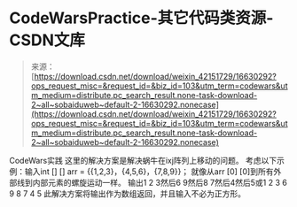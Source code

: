 <!--yml
category: codewars
date: 2022-08-13 11:47:11
-->

# CodeWarsPractice-其它代码类资源-CSDN文库

> 来源：[https://download.csdn.net/download/weixin_42151729/16630292?ops_request_misc=&request_id=&biz_id=103&utm_term=codewars&utm_medium=distribute.pc_search_result.none-task-download-2~all~sobaiduweb~default-2-16630292.nonecase](https://download.csdn.net/download/weixin_42151729/16630292?ops_request_misc=&request_id=&biz_id=103&utm_term=codewars&utm_medium=distribute.pc_search_result.none-task-download-2~all~sobaiduweb~default-2-16630292.nonecase)

CodeWars实践 这里的解决方案是解决蜗牛在ixj阵列上移动的问题。 考虑以下示例：输入int [] [] arr = {{1,2,3}，{4,5,6}，{7,8,9}}； 就像从arr [0] [0]到所有外部线到内部元素的螺旋运动一样。 输出1 2 3然后6 9然后8 7然后4然后5或1 2 3 6 9 8 7 4 5 此解决方案将输出作为数组返回，并且输入不必为正方形。